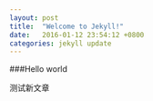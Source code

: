 ```yaml
---
layout: post
title:  "Welcome to Jekyll!"
date:   2016-01-12 23:54:12 +0800
categories: jekyll update
---
```

 
###Hello world

测试新文章
